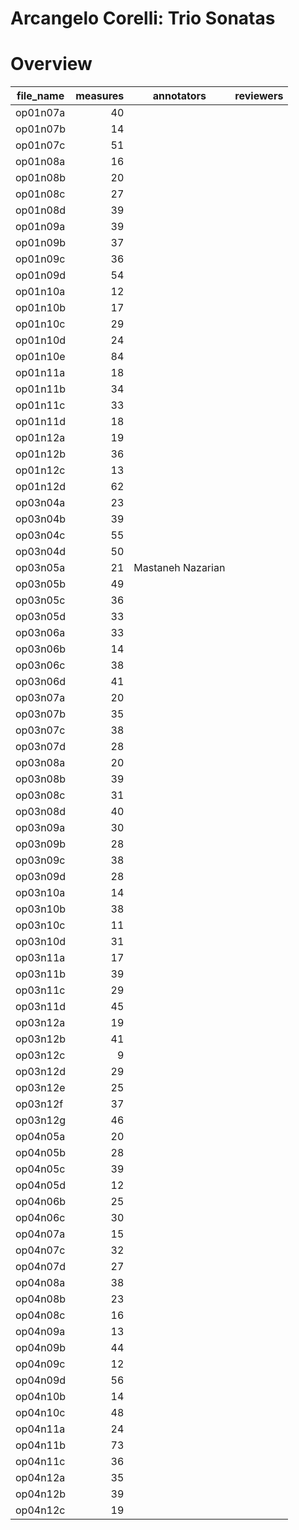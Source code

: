 # Arcangelo Corelli: Trio Sonatas 

# Overview
|file_name|measures|   annotators    |reviewers|
|---------|-------:|-----------------|---------|
|op01n07a |      40|                 |         |
|op01n07b |      14|                 |         |
|op01n07c |      51|                 |         |
|op01n08a |      16|                 |         |
|op01n08b |      20|                 |         |
|op01n08c |      27|                 |         |
|op01n08d |      39|                 |         |
|op01n09a |      39|                 |         |
|op01n09b |      37|                 |         |
|op01n09c |      36|                 |         |
|op01n09d |      54|                 |         |
|op01n10a |      12|                 |         |
|op01n10b |      17|                 |         |
|op01n10c |      29|                 |         |
|op01n10d |      24|                 |         |
|op01n10e |      84|                 |         |
|op01n11a |      18|                 |         |
|op01n11b |      34|                 |         |
|op01n11c |      33|                 |         |
|op01n11d |      18|                 |         |
|op01n12a |      19|                 |         |
|op01n12b |      36|                 |         |
|op01n12c |      13|                 |         |
|op01n12d |      62|                 |         |
|op03n04a |      23|                 |         |
|op03n04b |      39|                 |         |
|op03n04c |      55|                 |         |
|op03n04d |      50|                 |         |
|op03n05a |      21|Mastaneh Nazarian|         |
|op03n05b |      49|                 |         |
|op03n05c |      36|                 |         |
|op03n05d |      33|                 |         |
|op03n06a |      33|                 |         |
|op03n06b |      14|                 |         |
|op03n06c |      38|                 |         |
|op03n06d |      41|                 |         |
|op03n07a |      20|                 |         |
|op03n07b |      35|                 |         |
|op03n07c |      38|                 |         |
|op03n07d |      28|                 |         |
|op03n08a |      20|                 |         |
|op03n08b |      39|                 |         |
|op03n08c |      31|                 |         |
|op03n08d |      40|                 |         |
|op03n09a |      30|                 |         |
|op03n09b |      28|                 |         |
|op03n09c |      38|                 |         |
|op03n09d |      28|                 |         |
|op03n10a |      14|                 |         |
|op03n10b |      38|                 |         |
|op03n10c |      11|                 |         |
|op03n10d |      31|                 |         |
|op03n11a |      17|                 |         |
|op03n11b |      39|                 |         |
|op03n11c |      29|                 |         |
|op03n11d |      45|                 |         |
|op03n12a |      19|                 |         |
|op03n12b |      41|                 |         |
|op03n12c |       9|                 |         |
|op03n12d |      29|                 |         |
|op03n12e |      25|                 |         |
|op03n12f |      37|                 |         |
|op03n12g |      46|                 |         |
|op04n05a |      20|                 |         |
|op04n05b |      28|                 |         |
|op04n05c |      39|                 |         |
|op04n05d |      12|                 |         |
|op04n06b |      25|                 |         |
|op04n06c |      30|                 |         |
|op04n07a |      15|                 |         |
|op04n07c |      32|                 |         |
|op04n07d |      27|                 |         |
|op04n08a |      38|                 |         |
|op04n08b |      23|                 |         |
|op04n08c |      16|                 |         |
|op04n09a |      13|                 |         |
|op04n09b |      44|                 |         |
|op04n09c |      12|                 |         |
|op04n09d |      56|                 |         |
|op04n10b |      14|                 |         |
|op04n10c |      48|                 |         |
|op04n11a |      24|                 |         |
|op04n11b |      73|                 |         |
|op04n11c |      36|                 |         |
|op04n12a |      35|                 |         |
|op04n12b |      39|                 |         |
|op04n12c |      19|                 |         |
